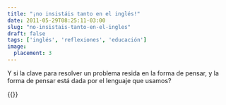 ```yaml
---
title: "¡no insistáis tanto en el inglés!"
date: 2011-05-29T08:25:11-03:00
slug: "no-insistais-tanto-en-el-ingles"
draft: false
tags: ['inglés', 'reflexiones', 'educación']
image:
  placement: 3
---
```


Y si la clave para resolver un problema resida en la forma de pensar, y
la forma de pensar está dada por el lenguaje que usamos?

{{<ted patricia_ryan_don_t_insist_on_english>}}
